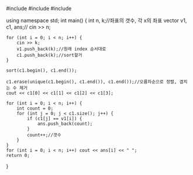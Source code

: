#include <iostream>
#include <algorithm>
#include <vector>

using namespace std;
int main() {
    int n, k;//좌표의 갯수, 각 x의 좌표
    vector<int> v1, c1, ans;//
    cin >> n;

    for (int i = 0; i < n; i++) {
        cin >> k;
        v1.push_back(k);//원래 index 순서대로
        c1.push_back(k);//sort할거
    }

    sort(c1.begin(), c1.end());

    c1.erase(unique(c1.begin(), c1.end()), c1.end());//오름차순으로 정렬, 겹치는 수 제거
    cout << c1[0] << c1[1] << c1[2] << c1[3];

    for (int i = 0; i < n; i++) {
        int count = 0;
        for (int j = 0; j < c1.size(); j++) {
            if (c1[j] == v1[i]) {
                ans.push_back(count);
            }
            count++;//갯수
        }
    }
    for (int i = 0; i < n; i++) cout << ans[i] << " ";
    return 0;
}
